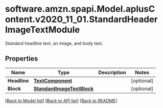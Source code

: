 # software.amzn.spapi.Model.aplusContent.v2020_11_01.StandardHeaderImageTextModule
Standard headline text, an image, and body text.

## Properties

Name | Type | Description | Notes
------------ | ------------- | ------------- | -------------
**Headline** | [**TextComponent**](TextComponent.md) |  | [optional] 
**Block** | [**StandardImageTextBlock**](StandardImageTextBlock.md) |  | [optional] 

[[Back to Model list]](../README.md#documentation-for-models) [[Back to API list]](../README.md#documentation-for-api-endpoints) [[Back to README]](../README.md)

